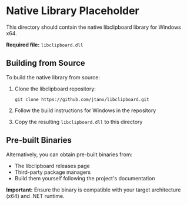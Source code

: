 # Native Library Placeholder

This directory should contain the native libclipboard library for Windows x64.

**Required file:** `libclipboard.dll`

## Building from Source

To build the native library from source:

1. Clone the libclipboard repository:
   ```
   git clone https://github.com/jtanx/libclipboard.git
   ```

2. Follow the build instructions for Windows in the repository

3. Copy the resulting `libclipboard.dll` to this directory

## Pre-built Binaries

Alternatively, you can obtain pre-built binaries from:
- The libclipboard releases page
- Third-party package managers
- Build them yourself following the project's documentation

**Important:** Ensure the binary is compatible with your target architecture (x64) and .NET runtime.
